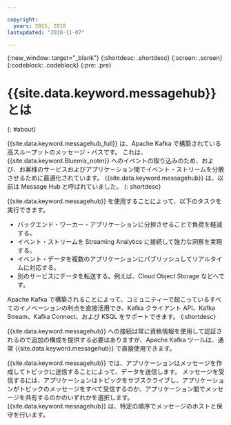 ```yaml
---

copyright:
  years: 2015, 2018
lastupdated: "2018-11-07"

---
```


{:new_window: target="_blank"}
{:shortdesc: .shortdesc}
{:screen: .screen}
{:codeblock: .codeblock}
{:pre: .pre}

# {{site.data.keyword.messagehub}} とは
{: #about}

{{site.data.keyword.messagehub_full}} は、Apache Kafka で構築されている高スループットのメッセージ・バスです。 これは、{{site.data.keyword.Bluemix_notm}} へのイベントの取り込みのため、および、お客様のサービスおよびアプリケーション間でイベント・ストリームを分散させるために最適化されています。 {{site.data.keyword.messagehub}} は、以前は Message Hub と呼ばれていました。
{: shortdesc}

{{site.data.keyword.messagehub}} を使用することによって、以下のタスクを実行できます。

* バックエンド・ワーカー・アプリケーションに分担させることで負荷を軽減する。
* イベント・ストリームを Streaming Analytics に接続して強力な洞察を実現する。
* イベント・データを複数のアプリケーションにパブリッシュしてリアルタイムに対応する。
* 別のサービスにデータを転送する。例えば、Cloud Object Storage などへです。

Apache Kafka で構築されることによって、コミュニティーで起こっているすべてのイノベーションの利点を直接活用でき、Kafka クライアント API、Kafka Stream、Kafka Connect、および KSQL をサポートできます。
{:shortdesc}

{{site.data.keyword.messagehub}} への接続は常に資格情報を使用して認証されるので追加の構成を提供する必要はありますが、Apache Kafka ツールは、通常 {{site.data.keyword.messagehub}} で直接使用できます。

{{site.data.keyword.messagehub}} では、アプリケーションはメッセージを作成してトピックに送信することによって、データを送信します。 メッセージを受信するには、アプリケーションはトピックをサブスクライブし、アプリケーションがトピックのメッセージをすべて受信するのか、アプリケーション間でメッセージを共有するのかのいずれかを選択します。
{{site.data.keyword.messagehub}} は、特定の順序でメッセージのホストと保守を行います。 




